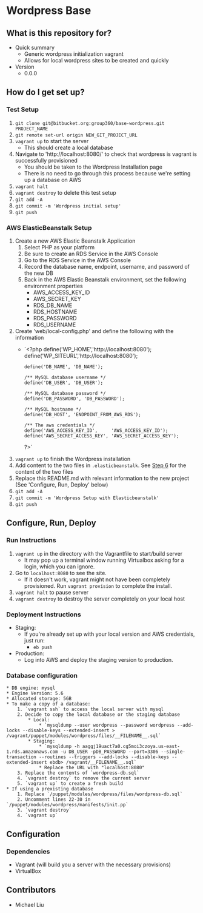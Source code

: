# Wordpress Base #


## What is this repository for? ##
* Quick summary
    * Generic wordpress initialization vagrant
    * Allows for local wordpress sites to be created and quickly
* Version
    * 0.0.0


## How do I get set up? ##

### Test Setup ###
1. `git clone git@bitbucket.org:group360/base-wordpress.git PROJECT_NAME`
2. `git remote set-url origin NEW_GIT_PROJECT_URL`
3. `vagrant up` to start the server
    * This should create a local database
4. Navigate to 'http://localhost:8080/' to check that wordpress is vagrant is successfully provisioned
    * You should be taken to the Wordpress Installation page
    * There is no need to go through this process because we're setting up a database on AWS
5. `vagrant halt`
6. `vagrant destroy` to delete this test setup
7. `git add -A`
8. `git commit -m 'Wordpress initial setup'`
9. `git push`

### AWS ElasticBeanstalk Setup ###
1. Create a new AWS Elastic Beanstalk Application
    1. Select PHP as your platform
    2. Be sure to create an RDS Service in the AWS Console
    3. Go to the RDS Service in the AWS Console
    4. Record the database name, endpoint, username, and password of the new DB
    5. Back in the AWS Elastic Beanstalk environment, set the following environment properties
        * AWS_ACCESS_KEY_ID
        * AWS_SECRET_KEY
        * RDS_DB_NAME
        * RDS_HOSTNAME
        * RDS_PASSWORD
        * RDS_USERNAME
2. Create 'web/local-config.php' and define the following with the information
    * `<?php
          define('WP_HOME','http://localhost:8080');
          define('WP_SITEURL','http://localhost:8080');

          define('DB_NAME', 'DB_NAME');

          /** MySQL database username */
          define('DB_USER', 'DB_USER');

          /** MySQL database password */
          define('DB_PASSWORD', 'DB_PASSWORD');

          /** MySQL hostname */
          define('DB_HOST', 'ENDPOINT_FROM_AWS_RDS');

          /** The aws credentials */
          define('AWS_ACCESS_KEY_ID',     'AWS_ACCESS_KEY_ID');
          define('AWS_SECRET_ACCESS_KEY', 'AWS_SECRET_ACCESS_KEY');
      ?>`
3. `vagrant up` to finish the Wordpress installation
4. Add content to the two files in `.elasticbeanstalk`. See [Step 6](https://www.otreva.com/blog/deploying-wordpress-amazon-web-services-aws-ec2-rds-via-elasticbeanstalk/) for the content of the two files
5. Replace this README.md with relevant information to the new project (See 'Configure, Run, Deploy' below)
6. `git add -A`
7. `git commit -m 'Wordpress Setup with Elasticbeanstalk'`
8. `git push`

## Configure, Run, Deploy
### Run Instructions
1. `vagrant up` in the directory with the Vagrantfile to start/build server
    * It may pop up a terminal window running Virtualbox asking for a login, which you can ignore.
2. Go to `localhost:8080` to see the site.
    * If it doesn't work, vagrant might not have been completely provisioned. Run `vagrant provision` to complete the install.
3. `vagrant halt` to pause server
4. `vagrant destroy` to destroy the server completely on your local host


### Deployment Instructions
* Staging:
    * If you're already set up with your local version and AWS credentials, just run:
        * `eb push`
* Production:
    * Log into AWS and deploy the staging version to production.


### Database configuration
    * DB engine: mysql
    * Engine Version: 5.6
    * Allocated storage: 5GB
    * To make a copy of a database:
        1. `vagrant ssh` to access the local server with mysql
        2. Decide to copy the local database or the staging database
            * Local:
                * `mysqldump --user wordpress --password wordpress --add-locks --disable-keys --extended-insert > /vagrant/puppet/modules/wordpress/files/__FILENAME__.sql`
            * Staging:
                * `mysqldump -h aaggj19uact7a0.cg5moi3czoya.us-east-1.rds.amazonaws.com -u DB_USER -pDB_PASSWORD --port=3306 --single-transaction --routines --triggers --add-locks --disable-keys --extended-insert ebdb> /vagrant/__FILENAME__.sql`
                * Replace the URL with "localhost:8080"
        3. Replace the contents of `wordpress-db.sql`
        4. `vagrant destroy` to remove the current server
        5. `vagrant up` to create a fresh build
    * If using a prexisting database
        1. Replace `/puppet/modules/wordpress/files/wordpress-db.sql`
        2. Uncomment lines 22-30 in `/puppet/modules/wordpress/manifests/init.pp`
        3. `vagrant destroy`
        4. `vagrant up`

## Configuration ##
### Dependencies ###
* Vagrant (will build you a server with the necessary provisions)
* VirtualBox


## Contributors
* Michael Liu
